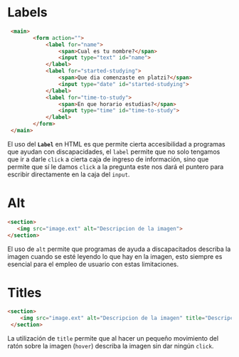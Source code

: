# Labels
```HTML
 <main>
        <form action="">
            <label for="name">
                <span>Cual es tu nombre?</span>
                <input type="text" id="name">
            </label>
            <label for="started-studying">
                <span>Que dia comenzaste en platzi?</span>
                <input type="date" id="started-studying">
            </label>
            <label for="time-to-study">
                <span>En que horario estudias?</span>
                <input type="time" id="time-to-study">
            </label>
        </form>
 </main>
```

El uso del **`Label`** en HTML es que permite cierta accesibilidad a programas que ayudan con discapacidades, el `label` permite que no solo tengamos que ir a darle `click` a cierta caja de ingreso de información, sino que permite que sí le damos `click` a la pregunta este nos dará el puntero para escribir directamente en la caja del `input`.

# Alt
```HTML
<section>
   <img src="image.ext" alt="Descripcion de la imagen">
</section>
```

El uso de `alt` permite que programas de ayuda a discapacitados describa la imagen cuando se esté leyendo lo que hay en la imagen, esto siempre es esencial para el empleo de usuario con estas limitaciones.

# Titles

```HTML
<section>
	<img src="image.ext" alt="Descripcion de la imagen" title="Descripcion     corta de          la imagen">
 </section>
```
La utilización de `title` permite que al hacer un  pequeño movimiento del ratón sobre la imagen (`hover`) describa la imagen sin dar ningún `click`.

